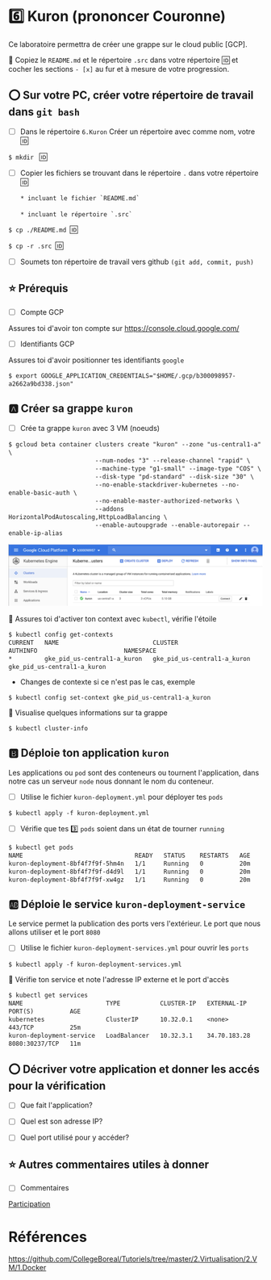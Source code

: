# :six: Kuron (prononcer Couronne)

Ce laboratoire permettra de créer une grappe sur le cloud public [GCP]. 

:closed_book: Copiez le `README.md` et le répertoire `.src` dans votre répertoire :id: et cocher les sections `- [x]` au fur et à mesure de votre progression.

## :o: Sur votre PC, créer votre répertoire de travail dans `git bash`

- [ ] Dans le répertoire `6.Kuron` Créer un répertoire avec comme nom, votre :id:

`$ mkdir ` :id:

- [ ] Copier les fichiers se trouvant dans le répertoire `.` dans votre répertoire :id:

      * incluant le fichier `README.md` 

      * incluant le répertoire `.src` 


`$ cp ./README.md `:id:` `

`$ cp -r .src `:id:` `

- [ ] Soumets ton répertoire de travail vers github `(git add, commit, push)` 


## :star: Prérequis

- [ ] Compte GCP

Assures toi d'avoir ton compte sur https://console.cloud.google.com/

- [ ] Identifiants GCP 

Assures toi d'avoir positionner tes identifiants `google`

```
$ export GOOGLE_APPLICATION_CREDENTIALS="$HOME/.gcp/b300098957-a2662a9bd338.json"
```

## :a: Créer sa grappe `kuron`

- [ ] Crée ta grappe `kuron` avec 3 VM (noeuds)

```
$ gcloud beta container clusters create "kuron" --zone "us-central1-a" \
                        --num-nodes "3" --release-channel "rapid" \
                        --machine-type "g1-small" --image-type "COS" \
                        --disk-type "pd-standard" --disk-size "30" \
                        --no-enable-stackdriver-kubernetes --no-enable-basic-auth \
                        --no-enable-master-authorized-networks \
                        --addons HorizontalPodAutoscaling,HttpLoadBalancing \
                        --enable-autoupgrade --enable-autorepair --enable-ip-alias                
```

![image](images/Kuron-cluster.png)

:round_pushpin: Assures toi d'activer ton context avec `kubectl`, vérifie l'étoile

```
$ kubectl config get-contexts
CURRENT   NAME                          CLUSTER                       AUTHINFO                        NAMESPACE
*         gke_pid_us-central1-a_kuron   gke_pid_us-central1-a_kuron   gke_pid_us-central1-a_kuron   
```

* Changes de contexte si ce n'est pas le cas, exemple

```
$ kubectl config set-context gke_pid_us-central1-a_kuron
```

:round_pushpin: Visualise quelques informations sur ta grappe

```
$ kubectl cluster-info                 
```

## :b: Déploie ton application `kuron`

Les applications ou `pod` sont des conteneurs ou tournent l'application, dans notre cas un serveur `node` nous donnant le nom du conteneur.

- [ ] Utilise le fichier `kuron-deployment.yml` pour déployer tes `pods`

```
$ kubectl apply -f kuron-deployment.yml 
```

- [ ] Vérifie que tes :three: `pods` soient dans un état de tourner `running`

```
$ kubectl get pods                                                              
NAME                               READY   STATUS    RESTARTS   AGE
kuron-deployment-8bf4f7f9f-5hm4n   1/1     Running   0          20m
kuron-deployment-8bf4f7f9f-d4d9l   1/1     Running   0          20m
kuron-deployment-8bf4f7f9f-xw4gz   1/1     Running   0          20m
```

## :ab: Déploie le service `kuron-deployment-service`

Le service permet la publication des ports vers l'extérieur. Le port que nous allons utiliser et le port `8080`

- [ ] Utilise le fichier `kuron-deployment-services.yml` pour ouvrir les `ports`

```
$ kubectl apply -f kuron-deployment-services.yml 
```

:round_pushpin: Vérifie ton service et note l'adresse IP externe et le port d'accès

```
$ kubectl get services                                                          
NAME                       TYPE           CLUSTER-IP   EXTERNAL-IP    PORT(S)          AGE
kubernetes                 ClusterIP      10.32.0.1    <none>         443/TCP          25m
kuron-deployment-service   LoadBalancer   10.32.3.1    34.70.183.28   8080:30237/TCP   11m
```

## :o: Décriver votre application et donner les accés pour la vérification 

- [ ] Que fait l'application?

- [ ] Quel est son adresse IP?

- [ ] Quel port utilisé pour y accéder?

## :star: Autres commentaires utiles à donner

- [ ] Commentaires

[Participation](Participation.md)

# Références

https://github.com/CollegeBoreal/Tutoriels/tree/master/2.Virtualisation/2.VM/1.Docker

